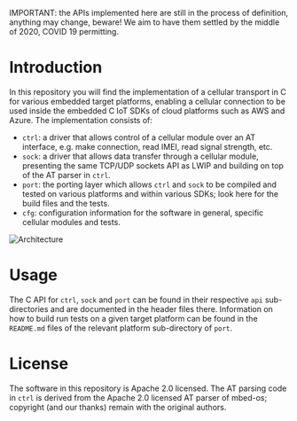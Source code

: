 IMPORTANT: the APIs implemented here are still in the process of definition, anything may change, beware!  We aim to have them settled by the middle of 2020, COVID 19 permitting.

# Introduction
In this repository you will find the implementation of a cellular transport in C for various embedded target platforms, enabling a cellular connection to be used inside the embedded C IoT SDKs of cloud platforms such as AWS and Azure.  The implementation consists of:

- `ctrl`: a driver that allows control of a cellular module over an AT interface, e.g. make connection, read IMEI, read signal strength, etc.
- `sock`: a driver that allows data transfer through a cellular module, presenting the same TCP/UDP sockets API as LWIP and building on top of the AT parser in `ctrl`.
- `port`: the porting layer which allows `ctrl` and `sock` to be compiled and tested on various platforms and within various SDKs; look here for the build files and the tests.
- `cfg`: configuration information for the software in general, specific cellular modules and tests.

![Architecture](pics-for-readme/architecture.jpg)

# Usage
The C API for `ctrl`, `sock` and `port` can be found in their respective `api` sub-directories and are documented in the header files there.  Information on how to build run tests on a given target platform can be found in the `README.md` files of the relevant platform sub-directory of `port`.

# License
The software in this repository is Apache 2.0 licensed.  The AT parsing code in `ctrl` is derived from the Apache 2.0 licensed AT parser of mbed-os; copyright (and our thanks) remain with the original authors.